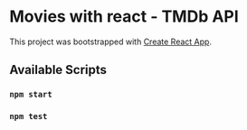 # Movies with react - TMDb API

This project was bootstrapped with [Create React App](https://github.com/facebook/create-react-app).

## Available Scripts



### `npm start`



### `npm test`



